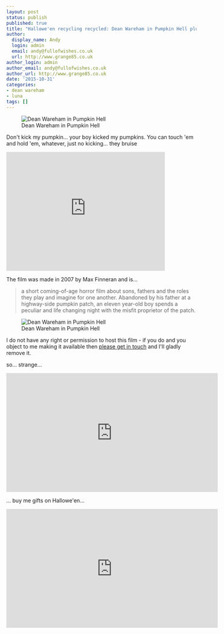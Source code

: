 ```yaml
---
layout: post
status: publish
published: true
title: "Hallowe'en recycling recycled: Dean Wareham in Pumpkin Hell plus Luna"
author:
  display_name: Andy
  login: admin
  email: andy@fullofwishes.co.uk
  url: http://www.grange85.co.uk
author_login: admin
author_email: andy@fullofwishes.co.uk
author_url: http://www.grange85.co.uk
date: '2015-10-31'
categories:
- dean wareham
- luna
tags: []
---
```

<figure class="caption aligncenter"><img src="https://media.fullofwishes.co.uk/05-dean_wareham/pictures/pumpkin-hell-mic-terry-3.jpg" alt="Dean Wareham in Pumpkin Hell" /><figcaption class="caption-text">Dean Wareham in Pumpkin Hell</figcaption></figure>

<p class="lead">Don't kick my pumpkin&hellip; your boy kicked my pumpkins. You can touch 'em and hold 'em, whatever, just no kicking&hellip; they bruise</p>

<iframe width="420" height="315" src="https://www.youtube-nocookie.com/embed/G09csbVdcsw" frameborder="0" allowfullscreen></iframe>

<p>The film was made in 2007 by Max Finneran and is...</p>
<blockquote><p>a short coming-of-age horror film about sons, fathers and the roles they play and imagine for one another.  Abandoned by his father at a highway-side pumpkin patch, an eleven year-old boy spends a peculiar and life changing night with the misfit proprietor of the patch. </p></blockquote>
<figure class="caption aligncenter"><img src="https://media.fullofwishes.co.uk/ahfow/uploads/2011/10/mickterry_sc16_new1.jpg" alt="Dean Wareham in Pumpkin Hell" /><figcaption class="caption-text">Dean Wareham in Pumpkin Hell</figcaption></figure>
<p class="text-muted">I do not have any right or permission to host this film - if you do and you object to me making it available then <a href="mailto:andy@grange85.co.uk">please get in touch</a> and I'll gladly remove it.</p>

<p class="lead">so&hellip; strange&hellip;</p>
<iframe width="560" height="315" src="https://www.youtube-nocookie.com/embed/lxu1bDCJNEM" frameborder="0" allowfullscreen></iframe>

<p class="lead">&hellip; buy me gifts on Hallowe'en&hellip;</p>
<iframe width="560" height="315" src="https://www.youtube-nocookie.com/embed/7ikSby1REZ4?start=215" frameborder="0" allowfullscreen></iframe>
